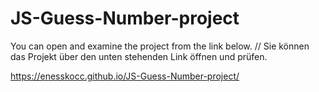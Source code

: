 # JS-Guess-Number-project

You can open and examine the project from the link below. // Sie können das Projekt über den unten stehenden Link öffnen und prüfen.

https://enesskocc.github.io/JS-Guess-Number-project/
